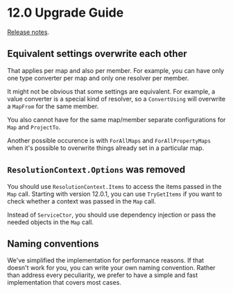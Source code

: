 # 12.0 Upgrade Guide

[Release notes](https://github.com/AutoMapper/AutoMapper/releases/tag/v12.0.0).

## Equivalent settings overwrite each other

That applies per map and also per member. For example, you can have only one type converter per map and only one
resolver per member.

It might not be obvious that some settings are equivalent. For example, a value converter is a special kind of resolver,
so a `ConvertUsing` will overwrite a `MapFrom`
for the same member.

You also cannot have for the same map/member separate configurations for `Map` and `ProjectTo`.

Another possible occurence is with `ForAllMaps` and `ForAllPropertyMaps` when it's possible to overwrite things already
set in a particular map.

## `ResolutionContext.Options` was removed

You should use `ResolutionContext.Items` to access the items passed in the `Map` call. Starting with version 12.0.1, you
can use `TryGetItems` if you want to check whether a context was passed in the `Map` call.

Instead of `ServiceCtor`, you should use dependency injection or pass the needed objects in the `Map` call.

## Naming conventions

We've simplified the implementation for performance reasons. If that doesn't work for you, you can write your own naming
convention. Rather than address every
peculiarity, we prefer to have a simple and fast implementation that covers most cases.
